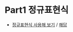 # Part1 정규표현식

- <a href="https://programmers.co.kr/learn/courses/11/lessons/132">정규표현식 사용해 보기</a> / <a href="https://github.com/ydj515/record-study/blob/master/RegularExpression/part1/solution1.py">해답</a>